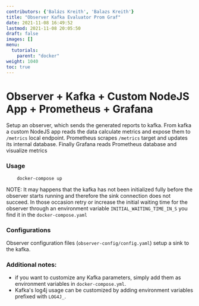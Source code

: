 ```yaml
---
contributors: {'Balázs Kreith', 'Balazs Kreith'}
title: "Observer Kafka Evaluator Prom Graf"
date: 2021-11-08 16:49:52
lastmod: 2021-11-08 20:05:50
draft: false
images: []
menu:
  tutorials:
    parent: "docker"
weight: 1040
toc: true
---
```


Observer + Kafka + Custom NodeJS App + Prometheus + Grafana
===

Setup an observer, which sends the generated reports to kafka. From kafka a custom NodeJS app reads the data calculate metrics and expose them to `/metrics` local endpoint.
Prometheus scrapes `/metrics` target and updates its internal database. Finally Grafana reads Prometheus database and visualize metrics

### Usage

```shell
    docker-compose up 
```

NOTE: It may happens that the kafka has not been initialized fully before the observer starts running and therefore the sink connection does not succeed. In those occasion retry or increase the initial waiting time for the observer 
through an environment variable `INITIAL_WAITING_TIME_IN_S` you find it in the `docker-compose.yaml`


### Configurations

Observer configuration files (`observer-config/config.yaml`) setup a sink to the kafka.


### Additional notes:

 * if you want to customize any Kafka parameters, simply add them as environment variables in ```docker-compose.yml```.
 * Kafka's log4j usage can be customized by adding environment variables prefixed with ```LOG4J_```.

